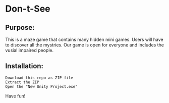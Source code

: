 # Don-t-See

## Purpose: 
   This is a maze game that contains many hidden mini games. Users will have to discover all the mystries. Our game is open for everyone and includes the vusial impaired people.
        
  ## Installation:
    Download this repo as ZIP file
    Extract the ZIP
    Open the "New Unity Project.exe"
 
 
 Have fun!
